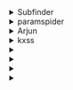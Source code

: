 <details>
  <summary>Subfinder</summary>
    
    subfinder -d target.com -all -silent -o subs.txt
    
</details>


<details>
  <summary>paramspider</summary>

    paramspider -u target.com
  
</details>


<details>
  <summary>Arjun</summary>
</details>


<details>
  <summary>kxss</summary>
  
      cat "allurls.txt" | kxss
</details>


<details>
  <summary></summary>
</details>


<details>
  <summary></summary>
</details>


<details>
  <summary></summary>
</details>


<details>
  <summary></summary>
</details>
